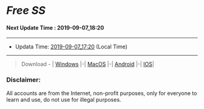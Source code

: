 
# *Free SS*

#### Next Update Time : 2019-09-07_18:20

---
* Updata Time: [2019-09-07_17:20](https://github.com/Geek-007/free-SS/blob/master/2019-09-07_17:20_FreeSS.txt) (Local Time)
---

> Download - | [Windows](https://github.com/shadowsocks/shadowsocks-windows/releases) |-| [MacOS](https://github.com/shadowsocks/shadowsocks-iOS/releases) |-| [Android](https://github.com/shadowsocks/shadowsocks-android/releases) |-| [IOS](https://itunes.apple.com/us/)|

### Disclaimer:
All accounts are from the Internet, non-profit purposes, only for everyone to learn and use, do not use for illegal purposes.
<br>
